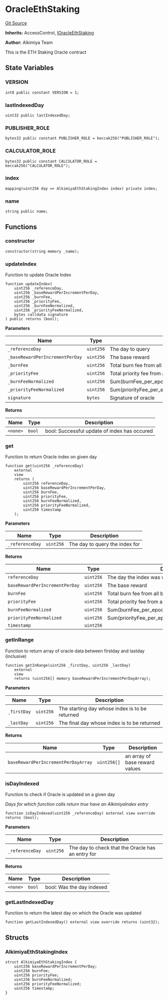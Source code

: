 # OracleEthStaking
[Git Source](https://github.com/Alkimiya/v2.1-core/tree/comments-docs/blob/ee3e12bcce8690315f313782a9d6014a1b843773/contracts/OracleEthStaking.sol)

**Inherits:**
AccessControl, [IOracleEthStaking](/contracts/interfaces/oracle/oracleEthStaking/IOracleEthStaking.sol/interface.IOracleEthStaking.md)

**Author:**
Alkimiya Team

This is the ETH Staking Oracle contract


## State Variables
### VERSION

```solidity
int8 public constant VERSION = 1;
```


### lastIndexedDay

```solidity
uint32 public lastIndexedDay;
```


### PUBLISHER_ROLE

```solidity
bytes32 public constant PUBLISHER_ROLE = keccak256("PUBLISHER_ROLE");
```


### CALCULATOR_ROLE

```solidity
bytes32 public constant CALCULATOR_ROLE = keccak256("CALCULATOR_ROLE");
```


### index

```solidity
mapping(uint256 day => AlkimiyaEthStakingIndex index) private index;
```


### name

```solidity
string public name;
```


## Functions
### constructor


```solidity
constructor(string memory _name);
```

### updateIndex

Function to update Oracle Index


```solidity
function updateIndex(
    uint256 _referenceDay,
    uint256 _baseRewardPerIncrementPerDay,
    uint256 _burnFee,
    uint256 _priorityFee,
    uint256 _burnFeeNormalized,
    uint256 _priorityFeeNormalized,
    bytes calldata signature
) public returns (bool);
```
**Parameters**

|Name|Type|Description|
|----|----|-----------|
|`_referenceDay`|`uint256`|The day to query|
|`_baseRewardPerIncrementPerDay`|`uint256`|The base reward|
|`_burnFee`|`uint256`|Total burn fee from all blocks of the day|
|`_priorityFee`|`uint256`|Total priority fee from all blocks of the day|
|`_burnFeeNormalized`|`uint256`|Sum(burnFee_per_epoch/total_staked_eth_per_epoch)|
|`_priorityFeeNormalized`|`uint256`|Sum(priorityFee_per_epoch/total_staked_eth_per_epoch)|
|`signature`|`bytes`|Signature of oracle|

**Returns**

|Name|Type|Description|
|----|----|-----------|
|`<none>`|`bool`|bool: Successful update of index has occured|


### get

Function to return Oracle index on given day


```solidity
function get(uint256 _referenceDay)
    external
    view
    returns (
        uint256 referenceDay,
        uint256 baseRewardPerIncrementPerDay,
        uint256 burnFee,
        uint256 priorityFee,
        uint256 burnFeeNormalized,
        uint256 priorityFeeNormalized,
        uint256 timestamp
    );
```
**Parameters**

|Name|Type|Description|
|----|----|-----------|
|`_referenceDay`|`uint256`|The day to query the index for|

**Returns**

|Name|Type|Description|
|----|----|-----------|
|`referenceDay`|`uint256`|The day the index was written on|
|`baseRewardPerIncrementPerDay`|`uint256`|The base reward|
|`burnFee`|`uint256`|Total burn fee from all blocks of the day|
|`priorityFee`|`uint256`|Total priority fee from all blocks of the day|
|`burnFeeNormalized`|`uint256`|Sum(burnFee_per_epoch/total_staked_eth_per_epoch)|
|`priorityFeeNormalized`|`uint256`|Sum(priorityFee_per_epoch/total_staked_eth_per_epoch)|
|`timestamp`|`uint256`||


### getInRange

Function to return array of oracle data between firstday and lastday (inclusive)


```solidity
function getInRange(uint256 _firstDay, uint256 _lastDay)
    external
    view
    returns (uint256[] memory baseRewardPerIncrementPerDayArray);
```
**Parameters**

|Name|Type|Description|
|----|----|-----------|
|`_firstDay`|`uint256`|The starting day whose index is to be returned|
|`_lastDay`|`uint256`|The final day whose index is to be returned|

**Returns**

|Name|Type|Description|
|----|----|-----------|
|`baseRewardPerIncrementPerDayArray`|`uint256[]`|an array of base reward values|


### isDayIndexed

Function to check if Oracle is updated on a given day

*Days for which function calls return true have an AlkimiyaIndex entry*


```solidity
function isDayIndexed(uint256 _referenceDay) external view override returns (bool);
```
**Parameters**

|Name|Type|Description|
|----|----|-----------|
|`_referenceDay`|`uint256`|The day to check that the Oracle has an entry for|

**Returns**

|Name|Type|Description|
|----|----|-----------|
|`<none>`|`bool`|bool: Was the day indexed|


### getLastIndexedDay

Function to return the latest day on which the Oracle was updated


```solidity
function getLastIndexedDay() external view override returns (uint32);
```

## Structs
### AlkimiyaEthStakingIndex

```solidity
struct AlkimiyaEthStakingIndex {
    uint256 baseRewardPerIncrementPerDay;
    uint256 burnFee;
    uint256 priorityFee;
    uint256 burnFeeNormalized;
    uint256 priorityFeeNormalized;
    uint256 timestamp;
}
```

